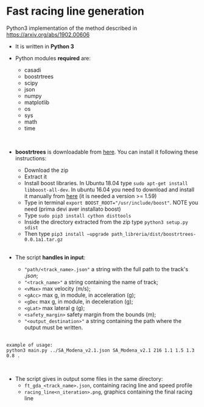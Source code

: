 # Fast racing line generation

Python3 implementation of the method described in https://arxiv.org/abs/1902.00606

+ It is written in <b>Python 3</b>

+  Python modules <b>required</b> are:
    + casadi
    + boostrtrees
    + scipy
    + json
    + numpy
    + matplotlib
    + os
    + sys
    + math
    + time
<br />

+ **boostrtrees** is downloadable from <a href="https://github.com/zouzias/pyboostrtree">here</a>. You can install it following these instructions:
    + Download the zip
    + Extract it
    + Install boost libraries. In Ubuntu 18.04 type `sudo apt-get install libboost-all-dev`. In ubuntu 16.04 you need to download and install it manually from <a href="https://sourceforge.net/projects/boost/files/latest/download">here</a> (it is needed a version >= 1.59)
    + Type in terminal `export BOOST_ROOT="/usr/include/boost"`. NOTE you need (prima devi aver installato boost)
    + Type `sudo pip3 install cython disttools` 
    + Inside the directory extracted from the zip type `python3 setup.py sdist`
    + Then type `pip3 install —upgrade path_libreria/dist/boostrtrees-0.0.1a1.tar.gz`
    <br />

+ The script **handles in input**:
    + `"path/<track_name>.json"` a string with the full path to the track's _.json_;
    + `"<track_name>"` a string containing the name of track; 
    + `<vMax>` max velocity (m/s);
    + `<gAcc>` max g, in module, in acceleration (g);
    + `<gDec` max g, in module, in deceleration (g);
    + `<gLat>` max lateral g (g);
    + `<safety_margin>` safety margin from the bounds (m);
    + `"<output_destination>"` a string containing the path where the output must be written.
    <br />

```
example of usage: 
python3 main.py ../SA_Modena_v2.1.json SA_Modena_v2.1 216 1.1 1.5 1.3 0.8 .

```
<br />

+ The script gives in output some files in the same directory:
    + `ft_gda_<track_name>.json`, containing racing line and speed profile
    + `racing_line<n_iteration>.png`, graphics containing the final racing line
